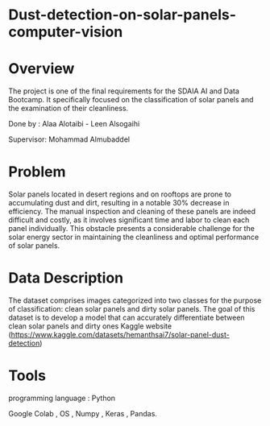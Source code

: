 # Dust-detection-on-solar-panels-computer-vision
# Overview 
The project is one of the final requirements for the SDAIA AI and Data Bootcamp. It specifically focused on the classification of solar panels and the examination of their cleanliness.

Done by : Alaa Alotaibi - Leen Alsogaihi

Supervisor: Mohammad Almubaddel
# Problem
Solar panels located in desert regions and on rooftops are prone to accumulating dust and dirt, resulting in a notable 30% decrease in efficiency. The manual inspection and cleaning of these panels are indeed difficult and costly, as it involves significant time and labor to clean each panel individually. This obstacle presents a considerable challenge for the solar energy sector in maintaining the cleanliness and optimal performance of solar panels.
# Data Description
The dataset comprises images categorized into two classes for the purpose of classification: clean solar panels and dirty solar panels. The goal of this dataset is to develop a model that can accurately differentiate between clean solar panels and dirty ones Kaggle website (https://www.kaggle.com/datasets/hemanthsai7/solar-panel-dust-detection)
# Tools 
 programming language : Python 
 
Google Colab , OS , Numpy , Keras , Pandas.
